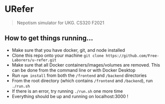 # URefer

> Nepotism simulator for UKG. CS320 F2021

## How to get things running...
- Make sure that you have docker, git, and node installed
- Clone this repo onto your machine `git clone https://github.com/Free-Laborers/u-refer.git`
- Make sure that all Docker containers/images/volumes are removed. This can be done from the command line or with Docker Desktop
- Run `npm install` from both the `/frontend` and `/backend` directories
- From the root directory (which contains `/frontend` and `/backend`), run `./run.sh`
- If there is an error, try running `./run.sh` one more time
- Everything should be up and running on localhost:3000 !
